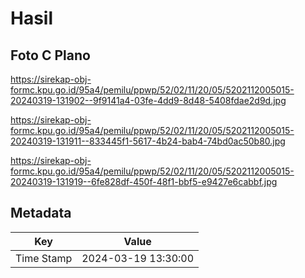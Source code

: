 # Hasil

## Foto C Plano

https://sirekap-obj-formc.kpu.go.id/95a4/pemilu/ppwp/52/02/11/20/05/5202112005015-20240319-131902--9f9141a4-03fe-4dd9-8d48-5408fdae2d9d.jpg

https://sirekap-obj-formc.kpu.go.id/95a4/pemilu/ppwp/52/02/11/20/05/5202112005015-20240319-131911--833445f1-5617-4b24-bab4-74bd0ac50b80.jpg

https://sirekap-obj-formc.kpu.go.id/95a4/pemilu/ppwp/52/02/11/20/05/5202112005015-20240319-131919--6fe828df-450f-48f1-bbf5-e9427e6cabbf.jpg


## Metadata

| Key        | Value               |
| ---------- | ------------------- |
| Time Stamp | 2024-03-19 13:30:00 |



